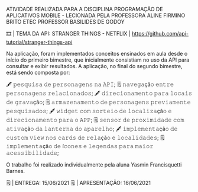 ATIVIDADE REALIZADA PARA A DISCIPLINA PROGRAMAÇÃO DE APLICATIVOS MOBILE - LECIONADA PELA PROFESSORA ALINE FIRMINO BRITO 
ETEC PROFESSOR BASILIDES DE GODOY

🎞 | TEMA DA API: STRANGER THINGS - NETFLIX | https://github.com/api-tutorial/stranger-things-api

Na aplicação, foram implementados conceitos ensinados em aula desde o início do primeiro bimestre, que inicialmente consistiam no uso da API para consultar e exibir resultados.
A aplicação, no final do segundo bimestre, está sendo composta por:

  🖋 𝚙𝚎𝚜𝚚𝚞𝚒𝚜𝚊 𝚍𝚎 𝚙𝚎𝚛𝚜𝚘𝚗𝚊𝚐𝚎𝚗𝚜 𝚗𝚊 𝙰𝙿𝙸;
  🗒 𝚗𝚊𝚟𝚎𝚐𝚊çã𝚘 𝚎𝚗𝚝𝚛𝚎 𝚙𝚎𝚛𝚜𝚘𝚗𝚊𝚐𝚎𝚗𝚜 𝚛𝚎𝚕𝚊𝚌𝚒𝚘𝚗𝚊𝚍𝚘𝚜;
  🖋 𝚍𝚒𝚛𝚎𝚌𝚒𝚘𝚗𝚊𝚖𝚎𝚗𝚝𝚘 𝚙𝚊𝚛𝚊 𝚕𝚘𝚌𝚊𝚒𝚜 𝚍𝚎 𝚐𝚛𝚊𝚟𝚊çã𝚘;
  🗒 𝚊𝚛𝚖𝚊𝚣𝚎𝚗𝚊𝚖𝚎𝚗𝚝𝚘 𝚍𝚎 𝚙𝚎𝚛𝚜𝚘𝚗𝚊𝚐𝚎𝚗𝚜 𝚙𝚛𝚎𝚟𝚒𝚊𝚖𝚎𝚗𝚝𝚎 𝚙𝚎𝚜𝚚𝚞𝚒𝚜𝚊𝚍𝚘𝚜;
  🖋 𝚠𝚒𝚍𝚐𝚎𝚝 𝚌𝚘𝚖 𝚜𝚘𝚛𝚝𝚎𝚒𝚘 𝚍𝚎 𝚕𝚘𝚌𝚊𝚕𝚒𝚣𝚊çã𝚘 𝚎 𝚍𝚒𝚛𝚎𝚌𝚒𝚘𝚗𝚊𝚖𝚎𝚗𝚝𝚘 𝚙𝚊𝚛𝚊 𝚘 𝙰𝙿𝙿;
  🗒 𝚜𝚎𝚗𝚜𝚘𝚛 𝚍𝚎 𝚙𝚛𝚘𝚡𝚒𝚖𝚒𝚍𝚊𝚍𝚎 𝚌𝚘𝚖 𝚊𝚝𝚒𝚟𝚊çã𝚘 𝚍𝚊 𝚕𝚊𝚗𝚝𝚎𝚛𝚗𝚊 𝚍𝚘 𝚊𝚙𝚊𝚛𝚎𝚕𝚑𝚘;
  🖋 𝚒𝚖𝚙𝚕𝚎𝚖𝚎𝚗𝚝𝚊çã𝚘 𝚍𝚎 𝚌𝚞𝚜𝚝𝚘𝚖 𝚟𝚒𝚎𝚠 𝚗𝚘𝚜 𝚌𝚊𝚛𝚍𝚜 𝚍𝚎 𝚛𝚎𝚕𝚊çã𝚘 𝚎 𝚕𝚘𝚌𝚊𝚕𝚒𝚍𝚊𝚍𝚎𝚜;
  🗒 𝚒𝚖𝚙𝚕𝚎𝚖𝚎𝚗𝚝𝚊çã𝚘 𝚍𝚎 í𝚌𝚘𝚗𝚎𝚜 𝚎 𝚕𝚎𝚐𝚎𝚗𝚍𝚊𝚜 𝚙𝚊𝚛𝚊 𝚖𝚊𝚒𝚘𝚛 𝚊𝚌𝚎𝚜𝚜𝚒𝚋𝚒𝚕𝚒𝚍𝚊𝚍𝚎;

O trabalho foi realizado individualmente pela aluna Yasmin Francisquetti Barnes.

🗒 | ENTREGA:       15/06/2021
🗒 | APRESENTAÇÃO:  16/06/2021

